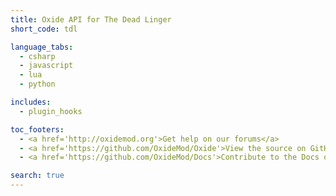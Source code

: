 ```yaml
---
title: Oxide API for The Dead Linger
short_code: tdl

language_tabs:
  - csharp
  - javascript
  - lua
  - python

includes:
  - plugin_hooks

toc_footers:
  - <a href='http://oxidemod.org'>Get help on our forums</a>
  - <a href='https://github.com/OxideMod/Oxide'>View the source on GitHub</a>
  - <a href='https://github.com/OxideMod/Docs'>Contribute to the Docs on GitHub</a>

search: true
---
```

